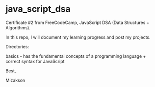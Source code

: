 # java_script_dsa

Certificate #2 from FreeCodeCamp, JavaScript DSA (Data Structures + Algorithms).

In this repo, I will document my learning progress and post my projects.


Directories:

basics - has the fundamental concepts of a programming language + correct syntax for JavaScript

Best, 

Mizakson